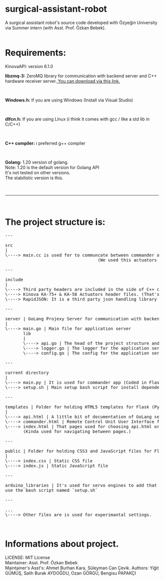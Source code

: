 # surgical-assistant-robot
A surgical assistant robot's source code developed with Özyeğin University via Summer
intern (with Asst. Prof. Özkan Bebek).
<br>
<br>

# Requirements:

KinovaAPI: version 6.1.0
<br>

<b>libzmq-3:</b> ZeroMQ library for communication with backend server and C++ hardware receiver server.<a href="https://zeromq.org/download/"> You can download via this link.</a>

<br>

<b>Windows.h:</b> If you are using Windows (Install via Visual Studio)

<br>

<b>dlfcn.h:</b> If you are using Linux (i think it comes with gcc / like a std lib in C/C++)

<br>

<b>C++ compiler:</b> i preferred g++ compiler

<br>

<b>Golang:</b> 1.20 version of golang.<br>
Note: 1.20 is the default version for Golang API<br>
It's not tested on other versions.<br>
The stabilistic version is this.<br>
<br>
<br>

---

<br>

# The project structure is:
<pre>
---

src
|
\----> main.cc is used for to communcate between commander and hardware. (Kinova KA-75+ & KA-58 Actuators)
                                    (We used this actuators for moving surgical-assistant-robot)

---

include
|
\----> Third party headers are included in the side of C++ code.
\----> Kinova KA-75+ & KA-58 Actuators header files. (That's not enoug for usage you need .so dynamic libraries to use them.)
\----> RapidJSON: It is a third party json handling library developed by Tencent Coorparation. (The PUBG one)

---

server | GoLang Projexy Server for communication with backend server and C++ hardware sender/receiver server.
|
\----> main.go | Main file for application server
       lib
       |
       \----> api.go | The head of the project structure and the api handlers for the application server.
       \----> logger.go | The logger for the application server.
       \----> config.go | The config for the application server.

---

current directory
|
\----> main.py | It is used for commander app (Coded in Flask).
\----> setup.sh | Main setup bash script for install dependencies of this project.

---

templates | Folder for holding HTML5 templates for Flask (Python3 micro backend framework)
|
\----> api.html | A little bit of documentation of GoLang server usage.
\----> commander.html | Remote Control Unit User Interface for Commander.
\----> index.html | That pages used for choosing api.html or commander.html 
       (Kinda used for navigating between pages.)

---

public | Folder for holding CSS3 and JavaScript files for Flask Server. (Commander Desktop App Server)
|
\----> index.css | Static CSS file
\----> index.js | Static JavaScript file

---

arduino_libraries | It's used for servo engines to add that your Arduino IDE
use the bash script named `setup.sh`

---

...
\----> Other files are is used for experimantal settings.
</pre>
<br>

# Informations about project.

LICENSE: MIT License <br>
Maintainer: Asst. Prof. Özkan Bebek <br>
Maintainer's Asst's: Ahmet Burhan Kara, Süleyman Can Çevik.
Authors: Yiğit GÜMÜŞ, Salih Burak AYDOĞDU, Ozan GÖRGÜ, Bengisu PAPAKÇI
